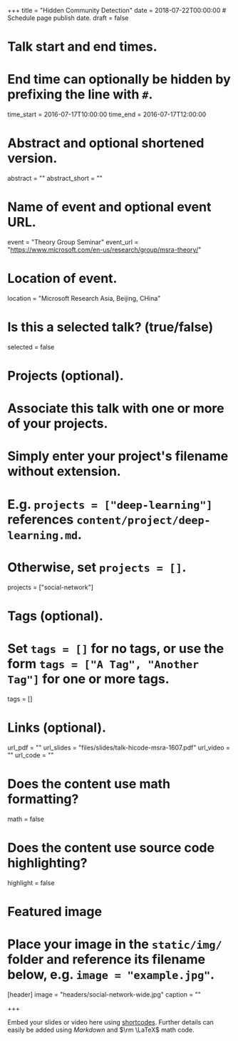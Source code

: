 +++
title = "Hidden Community Detection"
date = 2018-07-22T00:00:00  # Schedule page publish date.
draft = false

# Talk start and end times.
#   End time can optionally be hidden by prefixing the line with `#`.
time_start = 2016-07-17T10:00:00
time_end = 2016-07-17T12:00:00

# Abstract and optional shortened version.
abstract = ""
abstract_short = ""

# Name of event and optional event URL.
event = "Theory Group Seminar"
event_url = "https://www.microsoft.com/en-us/research/group/msra-theory/"

# Location of event.
location = "Microsoft Research Asia, Beijing, CHina"

# Is this a selected talk? (true/false)
selected = false

# Projects (optional).
#   Associate this talk with one or more of your projects.
#   Simply enter your project's filename without extension.
#   E.g. `projects = ["deep-learning"]` references `content/project/deep-learning.md`.
#   Otherwise, set `projects = []`.
projects = ["social-network"]

# Tags (optional).
#   Set `tags = []` for no tags, or use the form `tags = ["A Tag", "Another Tag"]` for one or more tags.
tags = []

# Links (optional).
url_pdf = ""
url_slides = "files/slides/talk-hicode-msra-1607.pdf"
url_video = ""
url_code = ""

# Does the content use math formatting?
math = false

# Does the content use source code highlighting?
highlight = false

# Featured image
# Place your image in the `static/img/` folder and reference its filename below, e.g. `image = "example.jpg"`.
[header]
image = "headers/social-network-wide.jpg"
caption = ""

+++

Embed your slides or video here using [shortcodes](https://sourcethemes.com/academic/docs/writing-markdown-latex/). Further details can easily be added using *Markdown* and $\rm \LaTeX$ math code.
